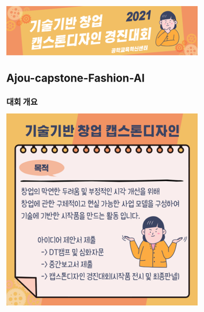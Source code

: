 ![capston_banner](./document/img/capston_banner.jpg)

# Ajou-capstone-Fashion-AI

## 대회 개요
![capston_discription](./document/img/capston_discription.jpg)
